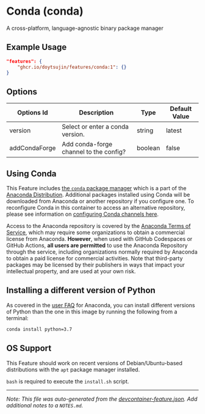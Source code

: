 
# Conda (conda)

A cross-platform, language-agnostic binary package manager

## Example Usage

```json
"features": {
    "ghcr.io/doytsujin/features/conda:1": {}
}
```

## Options

| Options Id | Description | Type | Default Value |
|-----|-----|-----|-----|
| version | Select or enter a conda version. | string | latest |
| addCondaForge | Add conda-forge channel to the config? | boolean | false |

## Using Conda

This Feature includes [the `conda` package manager](https://docs.conda.io/projects/conda/en/latest/index.html) which is a part of the [Anaconda Distribution](https://repo.anaconda.com). Additional packages installed using Conda will be downloaded from Anaconda or another repository if you configure one. To reconfigure Conda in this container to access an alternative repository, please see information on [configuring Conda channels here](https://docs.conda.io/projects/conda/en/latest/user-guide/concepts/channels.html ).

Access to the Anaconda repository is covered by the [Anaconda Terms of Service](https://legal.anaconda.com/policies/en/?name=terms-of-service), which may require some organizations to obtain a commercial license from Anaconda. **However**, when used with GitHub Codespaces or GitHub Actions, **all users are permitted** to use the Anaconda Repository through the service, including organizations normally required by Anaconda to obtain a paid license for commercial activities. Note that third-party packages may be licensed by their publishers in ways that impact your intellectual property, and are used at your own risk.

## Installing a different version of Python

As covered in the [user FAQ](https://docs.anaconda.com/anaconda/user-guide/faq) for Anaconda, you can install different versions of Python than the one in this image by running the following from a terminal:

```bash
conda install python=3.7
```


## OS Support

This Feature should work on recent versions of Debian/Ubuntu-based distributions with the `apt` package manager installed.

`bash` is required to execute the `install.sh` script.


---

_Note: This file was auto-generated from the [devcontainer-feature.json](https://github.com/doytsujin/features/blob/main/src/conda/devcontainer-feature.json).  Add additional notes to a `NOTES.md`._
